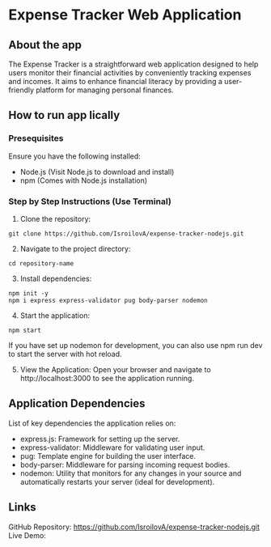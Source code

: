 # Expense Tracker Web Application

## About the app

The Expense Tracker is a straightforward web application designed to help users monitor their financial activities by conveniently tracking expenses and incomes. It aims to enhance financial literacy by providing a user-friendly platform for managing personal finances.

## How to run app lically

### Presequisites

Ensure you have the following installed:
- Node.js (Visit Node.js to download and install)
- npm (Comes with Node.js installation)

### Step by Step Instructions (Use Terminal)

1. Clone the repository:
``` 
git clone https://github.com/IsroilovA/expense-tracker-nodejs.git 
```

2. Navigate to the project directory:
```
cd repository-name
```

3. Install dependencies:
```
npm init -y
npm i express express-validator pug body-parser nodemon
```

4. Start the application:
```
npm start
```
If you have set up nodemon for development, you can also use npm run dev to start the server with hot reload.

5. View the Application:
Open your browser and navigate to http://localhost:3000 to see the application running.

## Application Dependencies

List of key dependencies the application relies on:

- express.js: Framework for setting up the server.
- express-validator: Middleware for validating user input.
- pug: Template engine for building the user interface.
- body-parser: Middleware for parsing incoming request bodies.
- nodemon: Utility that monitors for any changes in your source and automatically restarts your server (ideal for development).

## Links
GitHub Repository: https://github.com/IsroilovA/expense-tracker-nodejs.git  
Live Demo: